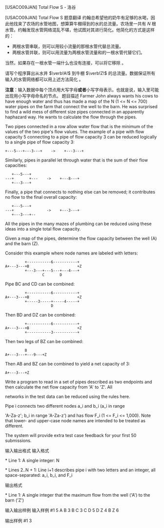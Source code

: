 



[USACO09JAN] Total Flow S - 洛谷














[USACO09JAN] Total Flow S
题意翻译
约翰总希望他的奶牛有足够的水喝，因此他找来了农场的水管地图，想算算牛棚得到的水的总流量。农场里一共有 $N$ 根水管。约翰发现水管网络混乱不堪，他试图对其进行简化。他简化的方式是这样的：

- 两根水管串联，则可以用较小流量的那根水管代替总流量。
- 两根水管并联，则可以用流量为两根水管流量和的一根水管代替它们。

当然，如果存在一根水管一端什么也没有连接，可以将它移除 。

请写个程序算出从水井 $\verb!A!$ 到牛棚 $\verb!Z!$ 的总流量。数据保证所有输入的水管网络都可以用上述方法简化 。

**注意**：输入数据中每个顶点用大写字母**或者**小写字母表示。也就是说，输入里可能出现用小写字母命名的节点。
题目描述
Farmer John always wants his cows to have enough water and thus has made a map of the N (1 <= N <= 700) water pipes on the farm that connect the well to the barn. He was surprised to find a wild mess of different size pipes connected in an apparently haphazard way. He wants to calculate the flow through the pipes.

Two pipes connected in a row allow water flow that is the minimum of the values of the two pipe's flow values. The example of a pipe with flow capacity 5 connecting to a pipe of flow capacity 3 can be reduced logically to a single pipe of flow capacity 3:

```plain
+---5---+---3---+    ->    +---3---+
```

Similarly, pipes in parallel let through water that is the sum of their flow capacities:

```plain
   +---5---+
---+       +---    ->    +---8---+
   +---3---+
```

Finally, a pipe that connects to nothing else can be removed; it contributes no flow to the final overall capacity:

```plain
   +---5---+
---+               ->    +---3---+
   +---3---+--
```

All the pipes in the many mazes of plumbing can be reduced using these ideas into a single total flow capacity.

Given a map of the pipes, determine the flow capacity between the well (A) and the barn (Z).

Consider this example where node names are labeled with letters:

```plain
         +-----------6-----------+
A+---3---+B                      +Z
         +---3---+---5---+---4---+
                 C       D
```

Pipe BC and CD can be combined:

```plain
         +-----------6-----------+
A+---3---+B                      +Z
         +-----3-----+-----4-----+
                     D
```

Then BD and DZ can be combined: 

```plain
         +-----------6-----------+
A+---3---+B                      +Z
         +-----------3-----------+
```

Then two legs of BZ can be combined: 

```plain
         B
A+---3---+---9---+Z
```

Then AB and BZ can be combined to yield a net capacity of 3:

```plain
A+---3---+Z
```

Write a program to read in a set of pipes described as two endpoints and then calculate the net flow capacity from 'A' to 'Z'. All

networks in the test data can be reduced using the rules here.

Pipe i connects two different nodes a\_i and b\_i (a\_i in range

'A-Za-z'; b\_i in range 'A-Za-z') and has flow F\_i (1 <= F\_i <= 1,000). Note that lower- and upper-case node names are intended to be treated as different.

The system will provide extra test case feedback for your first 50 submissions.

输入输出格式
输入格式

\* Line 1: A single integer: N

\* Lines 2..N + 1: Line i+1 describes pipe i with two letters and an integer, all space-separated: a\_i, b\_i, and F\_i

输出格式

\* Line 1: A single integer that the maximum flow from the well ('A') to the barn ('Z')

输入输出样例
输入样例 #1
5 
A B 3 
B C 3 
C D 5 
D Z 4 
B Z 6 

输出样例 #1
3 







